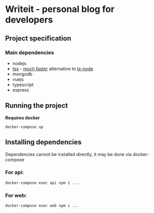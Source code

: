 # Writeit - personal blog for developers

## Project specification

### Main dependencies

- nodejs
- [tsx](https://github.com/esbuild-kit/tsx) - [much faster](https://esbuild.github.io/faq/#benchmark-details) alternative to [ts-node](https://typestrong.org/ts-node/)
- mongodb
- vuejs
- typescript
- express

## Running the project
**Requires docker**
```
docker-compose up
```

## Installing dependencies

Dependencies cannot be installed directly, it may be done via docker-compose

### For api:
```
docker-compose exec api npm i ...
```

### For web:

```
docker-compose exec web npm i ...
```
